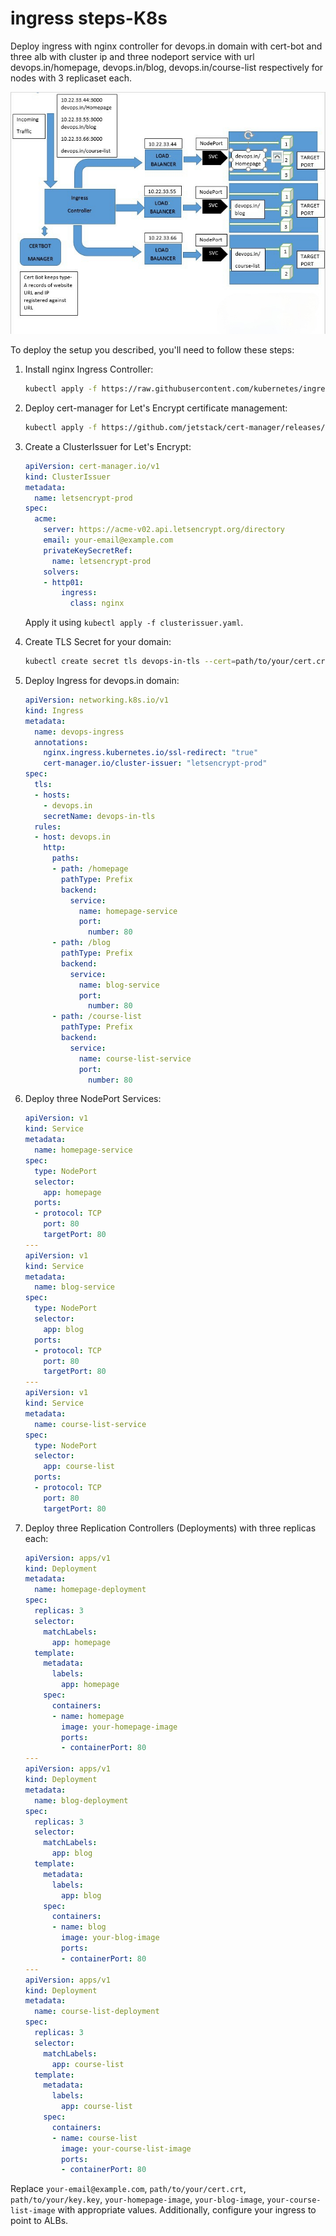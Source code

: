 # ingress steps-K8s

Deploy ingress with nginx controller for  devops.in domain with cert-bot and three alb with cluster ip and three nodeport service with url devops.in/homepage, devops.in/blog, devops.in/course-list respectively for nodes with 3 replicaset each.

![ingress](https://github.com/smitwaman/ingress-K8s/blob/main/images/Picsart_24-03-04_22-14-39-051.jpg)


To deploy the setup you described, you'll need to follow these steps:

1. Install nginx Ingress Controller:
   ```bash
   kubectl apply -f https://raw.githubusercontent.com/kubernetes/ingress-nginx/controller-v1.1.1/deploy/static/provider/cloud/deploy.yaml
   ```

2. Deploy cert-manager for Let's Encrypt certificate management:
   ```bash
   kubectl apply -f https://github.com/jetstack/cert-manager/releases/download/v1.5.4/cert-manager.yaml
   ```

3. Create a ClusterIssuer for Let's Encrypt:
   ```yaml
   apiVersion: cert-manager.io/v1
   kind: ClusterIssuer
   metadata:
     name: letsencrypt-prod
   spec:
     acme:
       server: https://acme-v02.api.letsencrypt.org/directory
       email: your-email@example.com
       privateKeySecretRef:
         name: letsencrypt-prod
       solvers:
       - http01:
           ingress:
             class: nginx
   ```
   Apply it using `kubectl apply -f clusterissuer.yaml`.

4. Create TLS Secret for your domain:
   ```bash
   kubectl create secret tls devops-in-tls --cert=path/to/your/cert.crt --key=path/to/your/key.key
   ```

5. Deploy Ingress for devops.in domain:
   ```yaml
   apiVersion: networking.k8s.io/v1
   kind: Ingress
   metadata:
     name: devops-ingress
     annotations:
       nginx.ingress.kubernetes.io/ssl-redirect: "true"
       cert-manager.io/cluster-issuer: "letsencrypt-prod"
   spec:
     tls:
     - hosts:
       - devops.in
       secretName: devops-in-tls
     rules:
     - host: devops.in
       http:
         paths:
         - path: /homepage
           pathType: Prefix
           backend:
             service:
               name: homepage-service
               port:
                 number: 80
         - path: /blog
           pathType: Prefix
           backend:
             service:
               name: blog-service
               port:
                 number: 80
         - path: /course-list
           pathType: Prefix
           backend:
             service:
               name: course-list-service
               port:
                 number: 80
   ```

6. Deploy three NodePort Services:
   ```yaml
   apiVersion: v1
   kind: Service
   metadata:
     name: homepage-service
   spec:
     type: NodePort
     selector:
       app: homepage
     ports:
     - protocol: TCP
       port: 80
       targetPort: 80
   ---
   apiVersion: v1
   kind: Service
   metadata:
     name: blog-service
   spec:
     type: NodePort
     selector:
       app: blog
     ports:
     - protocol: TCP
       port: 80
       targetPort: 80
   ---
   apiVersion: v1
   kind: Service
   metadata:
     name: course-list-service
   spec:
     type: NodePort
     selector:
       app: course-list
     ports:
     - protocol: TCP
       port: 80
       targetPort: 80
   ```

7. Deploy three Replication Controllers (Deployments) with three replicas each:
   ```yaml
   apiVersion: apps/v1
   kind: Deployment
   metadata:
     name: homepage-deployment
   spec:
     replicas: 3
     selector:
       matchLabels:
         app: homepage
     template:
       metadata:
         labels:
           app: homepage
       spec:
         containers:
         - name: homepage
           image: your-homepage-image
           ports:
           - containerPort: 80
   ---
   apiVersion: apps/v1
   kind: Deployment
   metadata:
     name: blog-deployment
   spec:
     replicas: 3
     selector:
       matchLabels:
         app: blog
     template:
       metadata:
         labels:
           app: blog
       spec:
         containers:
         - name: blog
           image: your-blog-image
           ports:
           - containerPort: 80
   ---
   apiVersion: apps/v1
   kind: Deployment
   metadata:
     name: course-list-deployment
   spec:
     replicas: 3
     selector:
       matchLabels:
         app: course-list
     template:
       metadata:
         labels:
           app: course-list
       spec:
         containers:
         - name: course-list
           image: your-course-list-image
           ports:
           - containerPort: 80
   ```

Replace `your-email@example.com`, `path/to/your/cert.crt`, `path/to/your/key.key`, `your-homepage-image`, `your-blog-image`, `your-course-list-image` with appropriate values. Additionally, configure your ingress to point to ALBs.
